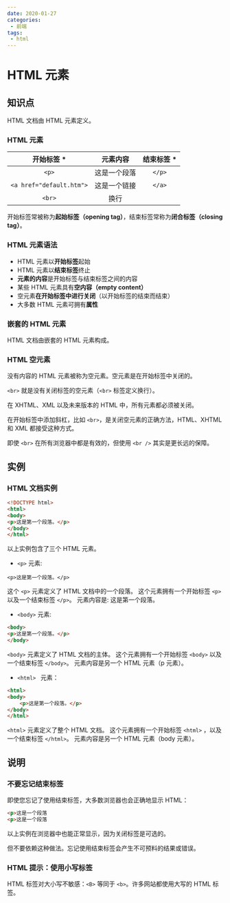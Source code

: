 ```yaml
---
date: 2020-01-27
categories: 
 - 前端
tags: 
 - html
---
```

# HTML 元素

## 知识点

HTML 文档由 HTML 元素定义。

### HTML 元素

|        开始标签 *        |   元素内容   | 结束标签 * |
| :----------------------: | :----------: | :--------: |
|          `<p>`           | 这是一个段落 |     `</p>`     |
| `<a href="default.htm">` | 这是一个链接 |     `</a>`     |
|           `<br>`            |     换行     |            |

开始标签常被称为**起始标签（opening tag）**，结束标签常称为**闭合标签（closing tag）**。

### HTML 元素语法

- HTML 元素以**开始标签**起始
- HTML 元素以**结束标签**终止
- **元素的内容**是开始标签与结束标签之间的内容
- 某些 HTML 元素具有**空内容（empty content）**
- 空元素**在开始标签中进行关闭**（以开始标签的结束而结束）
- 大多数 HTML 元素可拥有**属性**

### 嵌套的 HTML 元素

HTML 文档由嵌套的 HTML 元素构成。

### HTML 空元素

没有内容的 HTML 元素被称为空元素。空元素是在开始标签中关闭的。

`<br>` 就是没有关闭标签的空元素（`<br>` 标签定义换行）。

在 XHTML、XML 以及未来版本的 HTML 中，所有元素都必须被关闭。

在开始标签中添加斜杠，比如 `<br>`，是关闭空元素的正确方法，HTML、XHTML 和 XML 都接受这种方式。

即使 `<br>` 在所有浏览器中都是有效的，但使用 `<br />` 其实是更长远的保障。



## 实例

### HTML 文档实例

```html
<!DOCTYPE html>
<html>
<body>
<p>这是第一个段落。</p>
</body>
</html>

```

以上实例包含了三个 HTML 元素。

- `<p>` 元素:

```
<p>这是第一个段落。</p>
```

这个 `<p>` 元素定义了 HTML 文档中的一个段落。
这个元素拥有一个开始标签 `<p>` 以及一个结束标签 `</p>`。
元素内容是: 这是第一个段落。

- `<body>` 元素:

```html
<body>
<p>这是第一个段落。</p>
</body>
```

`<body>` 元素定义了 HTML 文档的主体。
这个元素拥有一个开始标签 `<body>` 以及一个结束标签 `</body>`。
元素内容是另一个 HTML 元素（p 元素）。

- `<html> ` 元素：

```html
<html>
<body>
    <p>这是第一个段落。</p>
</body>
</html>
```

`<html>` 元素定义了整个 HTML 文档。
这个元素拥有一个开始标签 `<html>` ，以及一个结束标签 `</html>`。
元素内容是另一个 HTML 元素（body 元素）。



## 说明

### 不要忘记结束标签

即使您忘记了使用结束标签，大多数浏览器也会正确地显示 HTML：

```html
<p>这是一个段落
<p>这是一个段落
```

以上实例在浏览器中也能正常显示，因为关闭标签是可选的。

但不要依赖这种做法。忘记使用结束标签会产生不可预料的结果或错误。



### HTML 提示：使用小写标签

HTML 标签对大小写不敏感：`<B>` 等同于 `<b>`。许多网站都使用大写的 HTML 标签。
